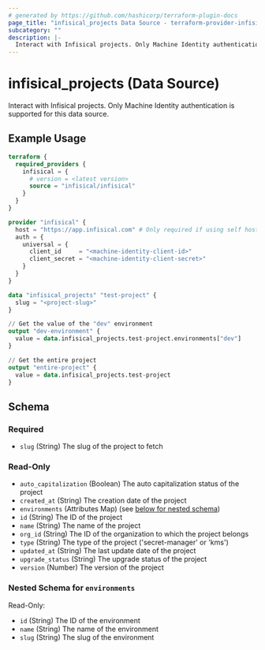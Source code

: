 ```yaml
---
# generated by https://github.com/hashicorp/terraform-plugin-docs
page_title: "infisical_projects Data Source - terraform-provider-infisical"
subcategory: ""
description: |-
  Interact with Infisical projects. Only Machine Identity authentication is supported for this data source.
---
```


# infisical_projects (Data Source)

Interact with Infisical projects. Only Machine Identity authentication is supported for this data source.

## Example Usage

```terraform
terraform {
  required_providers {
    infisical = {
      # version = <latest version>
      source = "infisical/infisical"
    }
  }
}

provider "infisical" {
  host = "https://app.infisical.com" # Only required if using self hosted instance of Infisical, default is https://app.infisical.com
  auth = {
    universal = {
      client_id     = "<machine-identity-client-id>"
      client_secret = "<machine-identity-client-secret>"
    }
  }
}

data "infisical_projects" "test-project" {
  slug = "<project-slug>"
}

// Get the value of the "dev" environment
output "dev-environment" {
  value = data.infisical_projects.test-project.environments["dev"]
}

// Get the entire project
output "entire-project" {
  value = data.infisical_projects.test-project
}
```

<!-- schema generated by tfplugindocs -->
## Schema

### Required

- `slug` (String) The slug of the project to fetch

### Read-Only

- `auto_capitalization` (Boolean) The auto capitalization status of the project
- `created_at` (String) The creation date of the project
- `environments` (Attributes Map) (see [below for nested schema](#nestedatt--environments))
- `id` (String) The ID of the project
- `name` (String) The name of the project
- `org_id` (String) The ID of the organization to which the project belongs
- `type` (String) The type of the project ('secret-manager' or 'kms')
- `updated_at` (String) The last update date of the project
- `upgrade_status` (String) The upgrade status of the project
- `version` (Number) The version of the project

<a id="nestedatt--environments"></a>
### Nested Schema for `environments`

Read-Only:

- `id` (String) The ID of the environment
- `name` (String) The name of the environment
- `slug` (String) The slug of the environment
